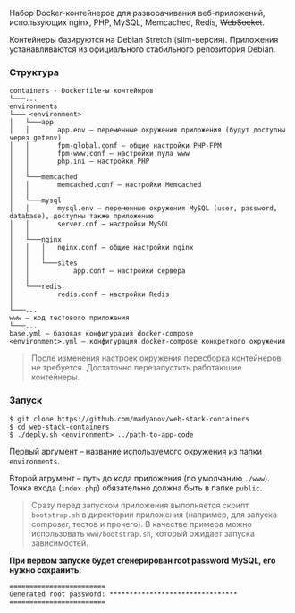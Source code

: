 Набор Docker-контейнеров для разворачивания веб-приложений, использующих nginx, PHP, MySQL, Memcached, Redis, ~~WebSocket~~.

Контейнеры базируются на Debian Stretch (slim-версия). Приложения устанавливаются из официального стабильного репозитория Debian.

### Структура

```
containers - Dockerfile-ы контейнров
└───...
environments
└─── <environment>
│   └───app
│   │       app.env – переменные окружения приложения (будут доступны через getenv)
│   │       fpm-global.conf – общие настройки PHP-FPM
│   │       fpm-www.conf – настройки пула www
│   │       php.ini – настройки PHP
│   │
│   └───memcached
│   │       memcached.conf – настройки Memcached
│   │
│   └───mysql
│   │       mysql.env – переменные окружения MySQL (user, password, database), доступны также приложению
│   │       server.cnf – настройки MySQL
│   │
│   └───nginx
│   │   │   nginx.conf – общие настройки nginx
│   │   │   
│   │   └───sites
│   │           app.conf – настройки сервера
│   │
│   └───redis
│           redis.conf – настройки Redis
│
└───...
www – код тестового приложения
└───...
base.yml – базовая конфигурация docker-compose
<environment>.yml – конфигурация docker-compose конкретного окружения
```

> После изменения настроек окружения пересборка контейнеров не требуется. Достаточно перезапустить работающие контейнеры.

### Запуск

```
$ git clone https://github.com/madyanov/web-stack-containers
$ cd web-stack-containers
$ ./deply.sh <environment> ../path-to-app-code
```

Первый аргумент – название используемого окружения из папки `environments`.

Второй агрумент – путь до кода приложения (по умолчанию `./www`). Точка входа (`index.php`) обязательно должна быть в папке `public`.

> Сразу перед запуском приложения выполняется скрипт `bootstrap.sh` в директории приложения (например, для запуска composer, тестов и прочего). В качестве примера можно использовать `www/bootstrap.sh`, который ожидает запуска зависимостей.

**При первом запуске будет сгенерирован root password MySQL, его нужно сохранить:**

```
========================
Generated root password: ********************************
========================
```